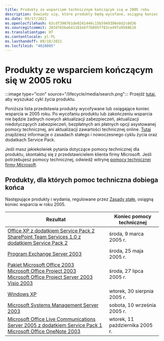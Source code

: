 ```yaml
---
title: Produkty ze wsparciem technicznym kończącym się w 2005 roku
description: Dowiedz się, które produkty będą wycofane, osiągną koniec wsparcia technicznego lub przejdą ze wsparcia podstawowego do dodatkowego w 2005 roku.
ms.date: 09/17/2021
ms.openlocfilehash: 63cdf390761de0241446c15b5949396e8d2c0d36
ms.sourcegitcommit: 203d765be641181ebf7b895f783ce497a9568616
ms.translationtype: HT
ms.contentlocale: pl-PL
ms.lasthandoff: 09/18/2021
ms.locfileid: "4028805"
---
```

# <a name="products-ending-support-in-2005"></a>Produkty ze wsparciem kończącym się w 2005 roku

:::image type="icon" source="/lifecycle/media/search.png":::
Przejdź [tutaj](/lifecycle/products/), aby wyszukać cykl życia produktu.

Poniższa lista przedstawia produkty wycofywane lub osiągające koniec wsparcia w 2005 roku. Po wycofaniu produktu lub zakończeniu wsparcia nie będzie żadnych nowych aktualizacji zabezpieczeń, aktualizacji niedotyczących zabezpieczeń, bezpłatnych ani płatnych opcji asystowanej pomocy technicznej, ani aktualizacji zawartości technicznej online. [Tutaj](/lifecycle/overview/product-end-of-support-overview) znajdziesz informacje o zasadach stałego i nowoczesnego cyklu życia oraz dodatkach Service Pack.

Jeśli masz jakiekolwiek pytania dotyczące pomocy technicznej dla produktu, skontaktuj się z przedstawicielem klienta firmy Microsoft. Jeśli potrzebujesz pomocy technicznej, odwiedź witrynę [pomocy technicznej firmy Microsoft](https://support.microsoft.com/contactus/?ws=support).





## <a name="products-reaching-end-of-support"></a>Produkty, dla których pomoc techniczna dobiega końca

Następujące produkty i wydania, regulowane przez [Zasady stałe](/lifecycle/policies/fixed), osiągną koniec wsparcia w roku 2005.

| Rezultat | Koniec pomocy technicznej |
| --- | --- |
| [Office XP z dodatkiem Service Pack 2](/lifecycle/products/office-xp?branch=live)<br>[SharePoint Team Services 1.0 z dodatkiem Service Pack 2](/lifecycle/products/sharepoint-team-services-10?branch=live)<br> | środa, 9 marca 2005 r. |
| [Program Exchange Server 2003](/lifecycle/products/exchange-server-2003?branch=live)<br> | środa, 25 maja 2005 r. |
| [Pakiet Microsoft Office 2003](/lifecycle/products/microsoft-office-2003?branch=live)<br>[Microsoft Office Project 2003](/lifecycle/products/microsoft-office-project-2003?branch=live)<br>[Microsoft Office Project Server 2003](/lifecycle/products/microsoft-office-project-server-2003?branch=live)<br>[Visio 2003](/lifecycle/products/visio-2003?branch=live)<br> | środa, 27 lipca 2005 r. |
| [Windows XP](/lifecycle/products/windows-xp?branch=live)<br> | wtorek, 30 sierpnia 2005 r. |
| [Microsoft Systems Management Server 2003](/lifecycle/products/microsoft-systems-management-server-2003?branch=live)<br> | sobota, 10 września 2005 r. |
| [Microsoft Office Live Communications Server 2005 z dodatkiem Service Pack 1](/lifecycle/products/microsoft-office-live-communications-server-2005?branch=live)<br>[Microsoft Office OneNote 2003](/lifecycle/products/microsoft-office-onenote-2003?branch=live)<br> | wtorek, 11 października 2005 r. |


